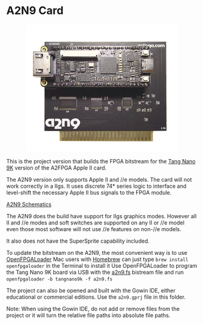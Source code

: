 # A2N9 Card

<p align="center">
  <img width="400" height="334" src="photos/a2n9.png">
</p>

This is the project version that builds the FPGA bitstream for the 
[Tang Nano 9K](https://wiki.sipeed.com/hardware/en/tang/Tang-Nano-9K/Nano-9K.html)
version of the A2FPGA Apple II card.

The A2N9 version only supports Apple II and //e models.  The card will not
work correctly in a IIgs.  It uses discrete 74* series logic to interface
and level-shift the necessary Apple II bus signals to the FPGA module.

[A2N9 Schematics](sch/a2n9.pdf)

The A2N9 does the build have support for IIgs graphics modes. However all II and //e modes and 
soft switches are supported on any II or //e model even those most software will not use //e 
features on non-//e models.

It also does not have the SuperSprite capability included.

To update the bitstream on the A2N9, the most convenient way is to use [OpenFPGALoader](https://github.com/trabucayre/openFPGALoader)
Mac users with [Homebrew](https://brew.sh/) can just type `brew install openfpgaloader` in the Terminal to install it
Use OpenFPGALoader to program the Tang Nano 9K board via USB with the [a2n9.fs](impl/pnr/a2n9.fs) bistream file and run `openfpgaloader -b tangnano9k -f a2n9.fs`

The project can also be opened and built with the Gowin IDE, either educational
or commercial editions.  Use the `a2n9.gprj` file in this folder.

Note: When using the Gowin IDE, do not add or remove files from the project or it will
turn the relative file paths into absolute file paths.


